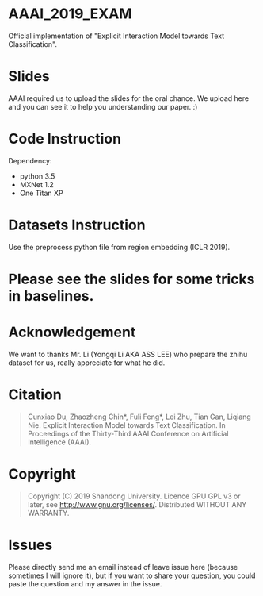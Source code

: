 # AAAI_2019_EXAM
Official implementation of "Explicit Interaction Model towards Text Classification".

# Slides

AAAI required us to upload the slides for the oral chance. We upload here and you can see it to help you understanding our paper. :)

# Code Instruction

Dependency:
- python 3.5
- MXNet  1.2
- One Titan XP

# Datasets Instruction
Use the preprocess python file from region embedding (ICLR 2019).

# Please see the slides for some tricks in baselines.
# Acknowledgement

We want to thanks Mr. Li (Yongqi Li AKA ASS LEE) who prepare the zhihu dataset for us, really appreciate for what he did.

# Citation

> Cunxiao Du, Zhaozheng Chin*, Fuli Feng*, Lei Zhu, Tian Gan, Liqiang Nie. Explicit Interaction Model towards Text Classification. In Proceedings of the Thirty-Third AAAI Conference on Artificial Intelligence (AAAI).

# Copyright
> Copyright (C) 2019 Shandong University.
> Licence GPU GPL v3 or later, see <http://www.gnu.org/licenses/>. Distributed WITHOUT ANY WARRANTY.

# Issues

Please directly send me an email instead of leave issue here (because sometimes I will ignore it), but if you want to share your question, you could paste the question and my answer in the issue.
